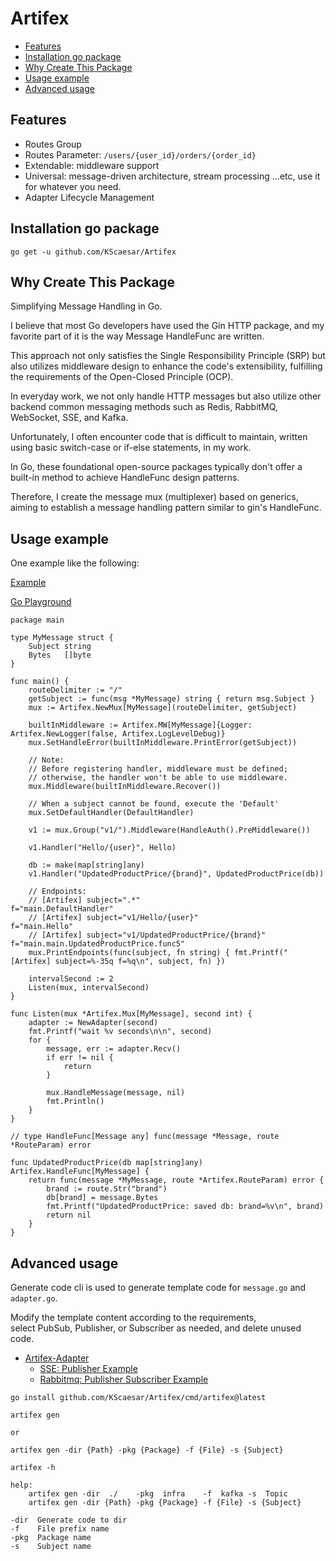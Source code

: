 # Artifex

- [Features](#Features)
- [Installation go package](#installation-go-package)
- [Why Create This Package](#why-create-this-package)
- [Usage example](#usage-example)
- [Advanced usage](#advanced-usage)

## Features

- Routes Group
- Routes Parameter: `/users/{user_id}/orders/{order_id}`
- Extendable: middleware support
- Universal: message-driven architecture, stream processing ...etc, use it for whatever you need.
- Adapter Lifecycle Management


## Installation go package

```shell
go get -u github.com/KScaesar/Artifex
```

## Why Create This Package

Simplifying Message Handling in Go.

I believe that most Go developers have used the Gin HTTP package, and my favorite part of it is the way Message HandleFunc are written.

This approach not only satisfies the Single Responsibility Principle (SRP) but also utilizes middleware design to enhance the code's extensibility, fulfilling the requirements of the Open-Closed Principle (OCP).

In everyday work, we not only handle HTTP messages but also utilize other backend common messaging methods such as Redis, RabbitMQ, WebSocket, SSE, and Kafka.

Unfortunately, I often encounter code that is difficult to maintain, written using basic switch-case or if-else statements, in my work.

In Go, these foundational open-source packages typically don't offer a built-in method to achieve HandleFunc design patterns.

Therefore, I create the message mux (multiplexer) based on generics, aiming to establish a message handling pattern similar to gin's HandleFunc.

## Usage example

One example like the following:

[Example](./example/main.go)

[Go Playground
](https://go.dev/play/p/sfKJiA970Qe)

```
package main

type MyMessage struct {
    Subject string
    Bytes   []byte
}

func main() {
	routeDelimiter := "/"
	getSubject := func(msg *MyMessage) string { return msg.Subject }
	mux := Artifex.NewMux[MyMessage](routeDelimiter, getSubject)

	builtInMiddleware := Artifex.MW[MyMessage]{Logger: Artifex.NewLogger(false, Artifex.LogLevelDebug)}
	mux.SetHandleError(builtInMiddleware.PrintError(getSubject))

	// Note:
	// Before registering handler, middleware must be defined;
	// otherwise, the handler won't be able to use middleware.
	mux.Middleware(builtInMiddleware.Recover())

	// When a subject cannot be found, execute the 'Default'
	mux.SetDefaultHandler(DefaultHandler)

	v1 := mux.Group("v1/").Middleware(HandleAuth().PreMiddleware())

	v1.Handler("Hello/{user}", Hello)

	db := make(map[string]any)
	v1.Handler("UpdatedProductPrice/{brand}", UpdatedProductPrice(db))

	// Endpoints:
	// [Artifex] subject=".*"                                f="main.DefaultHandler"
	// [Artifex] subject="v1/Hello/{user}"                   f="main.Hello"
	// [Artifex] subject="v1/UpdatedProductPrice/{brand}"    f="main.main.UpdatedProductPrice.func5"
	mux.PrintEndpoints(func(subject, fn string) { fmt.Printf("[Artifex] subject=%-35q f=%q\n", subject, fn) })

	intervalSecond := 2
	Listen(mux, intervalSecond)
}

func Listen(mux *Artifex.Mux[MyMessage], second int) {
	adapter := NewAdapter(second)
	fmt.Printf("wait %v seconds\n\n", second)
	for {
		message, err := adapter.Recv()
		if err != nil {
			return
		}

		mux.HandleMessage(message, nil)
		fmt.Println()
	}
}

// type HandleFunc[Message any] func(message *Message, route *RouteParam) error

func UpdatedProductPrice(db map[string]any) Artifex.HandleFunc[MyMessage] {
	return func(message *MyMessage, route *Artifex.RouteParam) error {
		brand := route.Str("brand")
		db[brand] = message.Bytes
		fmt.Printf("UpdatedProductPrice: saved db: brand=%v\n", brand)
		return nil
	}
}
```

## Advanced usage

Generate code cli is used to generate template code for `message.go` and `adapter.go`.

Modify the template content according to the requirements,  
select PubSub, Publisher, or Subscriber as needed, and delete unused code.

- [Artifex-Adapter](https://github.com/KScaesar/Artifex-Adapter?tab=readme-ov-file#artifex-adapter)
    - [SSE: Publisher Example](https://github.com/KScaesar/Artifex-Adapter?tab=readme-ov-file#sse)
    - [Rabbitmq: Publisher Subscriber Example](https://github.com/KScaesar/Artifex-Adapter?tab=readme-ov-file#rabbitmq)

```shell
go install github.com/KScaesar/Artifex/cmd/artifex@latest
```

```
artifex gen

or

artifex gen -dir {Path} -pkg {Package} -f {File} -s {Subject}
```

```
artifex -h

help: 
    artifex gen -dir  ./    -pkg  infra    -f  kafka -s  Topic
    artifex gen -dir {Path} -pkg {Package} -f {File} -s {Subject}

-dir  Generate code to dir
-f    File prefix name
-pkg  Package name
-s    Subject name
```
